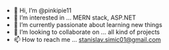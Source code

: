 - 👋 Hi, I’m @pinkipie11
- 👀 I’m interested in ... MERN stack, ASP.NET
- 🌱 I’m currently passionate about learning new things 
- 💞️ I’m looking to collaborate on ... all kind of projects
- 📫 How to reach me ... stanislav.simic01@gmail.com
